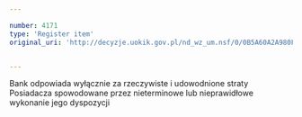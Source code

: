```yaml
---

number: 4171
type: 'Register item'
original_uri: 'http://decyzje.uokik.gov.pl/nd_wz_um.nsf/0/0B5A60A2A980F6FDC1257AEF00316E1A?OpenDocument'


---
```


Bank odpowiada wyłącznie za rzeczywiste i udowodnione straty Posiadacza spowodowane przez nieterminowe lub nieprawidłowe wykonanie jego dyspozycji
